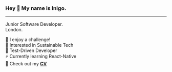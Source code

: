 ### Hey 👋 My name is Inigo.
---

Junior Software Developer.  
London.

🧠 I enjoy a challenge!  
🌱 Interested in Sustainable Tech  
🧪 Test-Driven Developer  
⚡️ Currently learning React-Native  
📄 Check out my [**CV**](https://github.com/Inimesh/CV)  
